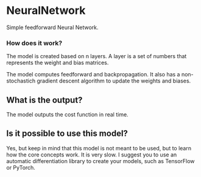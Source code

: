 # NeuralNetwork
Simple feedforward Neural Network.

### How does it work?
The model is created based on n layers. A layer is a set of numbers that represents the weight and bias matrices.

The model computes feedforward and backpropagation. It also has a non-stochastich gradient descent algorithm to update
the weights and biases.

## What is the output?
The model outputs the cost function in real time.

## Is it possible to use this model?
Yes, but keep in mind that this model is not meant to be used, but to learn how the core concepts work. It is very slow. I suggest you to use an automatic differentiation library to create your models, such as TensorFlow or PyTorch.
